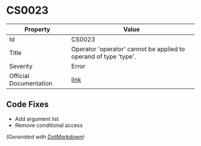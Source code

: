 # CS0023

| Property               | Value                                                             |
| ---------------------- | ----------------------------------------------------------------- |
| Id                     | CS0023                                                            |
| Title                  | Operator 'operator' cannot be applied to operand of type 'type'\. |
| Severity               | Error                                                             |
| Official Documentation | [link](http://docs.microsoft.com/en-us/dotnet/csharp/misc/cs0023) |

## Code Fixes

* Add argument list
* Remove conditional access


*\(Generated with [DotMarkdown](http://github.com/JosefPihrt/DotMarkdown)\)*